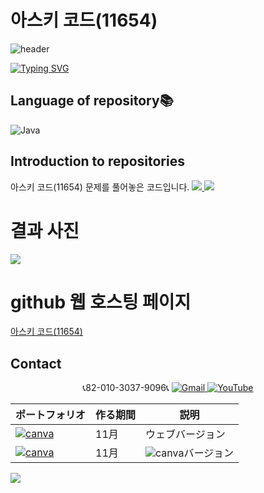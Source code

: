 # 아스키 코드(11654)

![header](https://capsule-render.vercel.app/api?type=egg&color=gradient&height=300&section=header&text=welcome%2&fontSize=50&desc=백준%20아스키%20코드(11654)%20문제)

[![Typing SVG](https://readme-typing-svg.demolab.com?font=Fira+Code&pause=1000&color=93BDF7&background=203AFF00&random=false&width=435&lines=My+name+is+kimganghyeon)](https://git.io/typing-svg)

## Language of repository📚
![Java](https://img.shields.io/badge/Java-007396?style=flat-square&logo=java&logoColor=white)

## Introduction to repositories 
아스키 코드(11654) 문제를 풀어놓은 코드입니다. 
   <a href="https://www.acmicpc.net/problem/11654">
      <img src ="https://github.com/do04200611/Baekjoon/assets/74278578/5aa976d4-ee7c-41d9-8709-f16d8900819b">
      <img src ="https://github.com/do04200611/Baekjoon/assets/74278578/e1437079-bd13-4dc4-ae7b-7f356e995ee9">
  </a>

# 결과 사진 <br>
 <a href="https://github.com/do04200611/Baekjoon/blob/main/%EB%82%98%EB%A8%B8%EC%A7%80%20(3052)/Main.java">
   <img src ="https://github.com/do04200611/Baekjoon/assets/74278578/e19e8da8-4271-4009-bd5f-011aa86cea02" class='child'>
 </a>    

# github 웹 호스팅 페이지
<a href="https://do04200611.github.io/Baekjoon/%EB%82%98%EB%A8%B8%EC%A7%80%20(3052)/index.html">아스키 코드(11654)</a><br>

## Contact 
<p align="center">
  📞82-010-3037-9096📞
  <a href="mailto:a01030379096@gmail.com">
    <img src="https://img.shields.io/badge/-Gmail-red?style=for-the-badge&logo=Gmail" alt="Gmail">
  </a>
  <a href="https://www.youtube.com/channel/UC484ZJMavtoPOI4ey-HFdCA">
   <img src="https://img.shields.io/badge/-YouTube-red?style=for-the-badge&logo=youtube"  alt="YouTube">
 </a> <br>
 
  | ポートフォリオ           |  作る期間     |            説明  |
  |------------------------|---------------|----------------------------------------------|
  |<a href="https://kimganghyeon.my.canva.site/kimganghyeon"><img src="https://img.shields.io/badge/canva-purple?style=for-the-badge&logo=canva" alt="canva"></a>|11月|ウェブバージョン|
  |<a href="https://www.canva.com/design/DAFzY5opUiA/Ge33dSKE16cErBaDJDp-BA/edit"><img src="https://img.shields.io/badge/canva-purple?style=for-the-badge&logo=canva" alt="canva"></a>|11月|<img src="https://img.shields.io/badge/canva-purple?style=for-the-badge&logo=canva" alt="canva">バージョン|
</p>
<img src="https://capsule-render.vercel.app/api?type=egg&color=gradient&height=100&text=Thank%20you%20for%20watching.&section=footer" />

